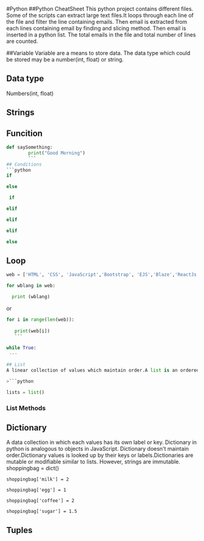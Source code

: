 #Python
##Python CheatSheet
This python project contains different files. Some of the scripts can extract large text files.It loops through each line of the file and filter the line containing emails. Then email is extracted from each lines containing email by finding and slicing method. Then email is inserted in a python list. The total emails in the file and  total number of lines are counted.

##Variable
Variable are a means to store data. The data type which could be stored may be a number(int, float) or string.

## Data type
Numbers(int, float)

## Strings

## Funcition
```python 
def saySomething:
        print("Good Morning")
        ```
## Conditions
```python
if 

else
```

```python
 if

elif 

elif

elif

else
```

## Loop
```python
web = ['HTML', 'CSS', 'JavaScript','Bootstrap', 'EJS','Blaze','ReactJs', 'AngularJS', 'Python', 'PHP','NodeJS','MongoDB','SQL']

for wblang in web:

  print (wblang)
  ```
  
  or
 ```python
 for i in range(len(web)):
  
    print(web[i])
    ```
    
while True:
  ---

## List
A linear collection of values which maintain order.A list is an ordered sequence. Each value in a sequence has its own index order.

>```python

lists = list()
```
### List Methods

## Dictionary
A data collection in which each values has its own label or key. Dictionary in python is analogous to objects in JavaScript. Dictionary doesn't maintain order.Dictionary values is looked up by their keys or labels.Dictionaries are mutable or modifiable similar to lists. However, strings are immutable.
shoppingbag = dict()

```
shoppingbag['milk'] = 2

shoppingbag['egg'] = 1

shoppingbag['coffee'] = 2

shoppingbag['sugar'] = 1.5
```


## Tuples

